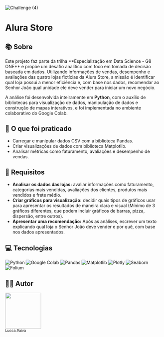 ![Challenge (4)](https://github.com/user-attachments/assets/f5af95f7-551a-476e-be93-2dbcf2f56680)

# Alura Store
<h2>📚 Sobre</h2>
Este projeto faz parte da trilha **Especialização em Data Science - G8 ONE** e propõe um desafio analítico com foco em tomada de decisão baseada em dados. Utilizando informações de vendas, desempenho e avaliações das quatro lojas fictícias da Alura Store, a missão é identificar qual loja possui a menor eficiência e, com base nos dados, recomendar ao Senhor João qual unidade ele deve vender para iniciar um novo negócio.

A análise foi desenvolvida inteiramente em **Python**, com o auxílio de bibliotecas para visualização de dados, manipulação de dados e construção de mapas interativos, e foi implementada no ambiente colaborativo do Google Colab.

<h2>📱 O que foi praticado</h2>

+ Carregar e manipular dados CSV com a biblioteca Pandas.
+ Criar visualizações de dados com biblioteca Matplotlib.
+ Analisar métricas como faturamento, avaliações e desempenho de vendas.

<h2>📄 Requisitos</h2>

+ **Analisar os dados das lojas:** avaliar informações como faturamento, categorias mais vendidas, avaliações dos clientes, produtos mais vendidos e frete médio.
+ **Criar gráficos para visualização:** decidir quais tipos de gráficos usar para apresentar os resultados de maneira clara e visual (Mínimo de 3 gráficos diferentes, que podem incluir gráficos de barras, pizza, dispersão, entre outros).
+ **Apresentar uma recomendação:** Após as análises, escrever um texto explicando qual loja o Senhor João deve vender e por quê, com base nos dados apresentados.

<h2>💻 Tecnologias</h2>

![Python](https://img.shields.io/badge/python-%2314354C.svg?style=for-the-badge&logo=python&logoColor=white)
![Google Colab](https://img.shields.io/badge/Google%20Colab-F9AB00?style=for-the-badge&logo=googlecolab&logoColor=white)
![Pandas](https://img.shields.io/badge/Pandas-150458?style=for-the-badge&logo=pandas&logoColor=white)
![Matplotlib](https://img.shields.io/badge/Matplotlib-0064a5?style=for-the-badge&logo=matplotlib&logoColor=white)
![Plotly](https://img.shields.io/badge/Plotly-3f4f75?style=for-the-badge&logo=plotly&logoColor=white)
![Seaborn](https://img.shields.io/badge/Seaborn-2b7489?style=for-the-badge&logo=seaborn&logoColor=white)
![Folium](https://img.shields.io/badge/Folium-77B829?style=for-the-badge&logo=leaflet&logoColor=white)


<h2>👨‍💻 Autor</h2>

[<img loading="lazy" src="https://github.com/paiva4599.png" width="115"><br><sub>Lucca Paiva</sub>](https://github.com/paiva4599)
